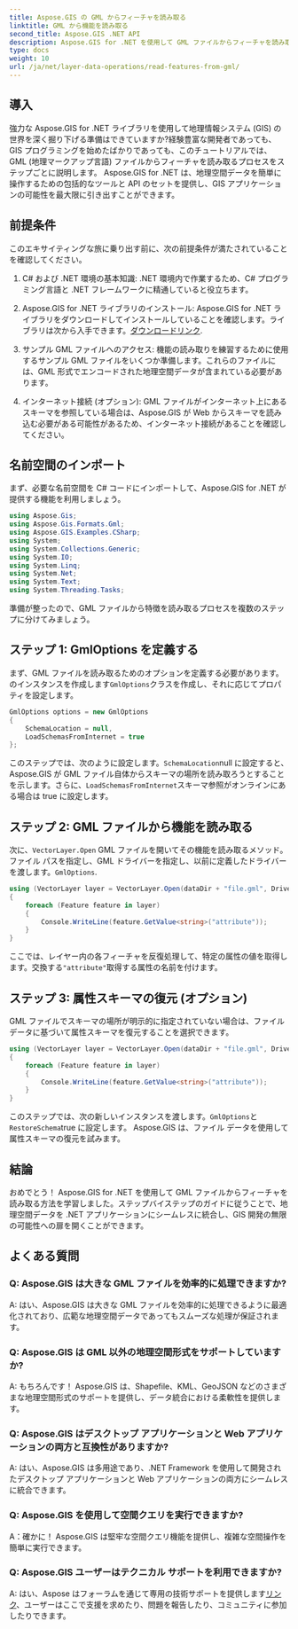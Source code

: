 ```yaml
---
title: Aspose.GIS の GML からフィーチャを読み取る
linktitle: GML から機能を読み取る
second_title: Aspose.GIS .NET API
description: Aspose.GIS for .NET を使用して GML ファイルからフィーチャを読み取る方法を学びます。 GIS 開発者向けの包括的なチュートリアル。
type: docs
weight: 10
url: /ja/net/layer-data-operations/read-features-from-gml/
---
```

## 導入

強力な Aspose.GIS for .NET ライブラリを使用して地理情報システム (GIS) の世界を深く掘り下げる準備はできていますか?経験豊富な開発者であっても、GIS プログラミングを始めたばかりであっても、このチュートリアルでは、GML (地理マークアップ言語) ファイルからフィーチャを読み取るプロセスをステップごとに説明します。 Aspose.GIS for .NET は、地理空間データを簡単に操作するための包括的なツールと API のセットを提供し、GIS アプリケーションの可能性を最大限に引き出すことができます。

## 前提条件

このエキサイティングな旅に乗り出す前に、次の前提条件が満たされていることを確認してください。

1. C# および .NET 環境の基本知識: .NET 環境内で作業するため、C# プログラミング言語と .NET フレームワークに精通していると役立ちます。

2. Aspose.GIS for .NET ライブラリのインストール: Aspose.GIS for .NET ライブラリをダウンロードしてインストールしていることを確認します。ライブラリは次から入手できます。[ダウンロードリンク](https://releases.aspose.com/gis/net/).

3. サンプル GML ファイルへのアクセス: 機能の読み取りを練習するために使用するサンプル GML ファイルをいくつか準備します。これらのファイルには、GML 形式でエンコードされた地理空間データが含まれている必要があります。

4. インターネット接続 (オプション): GML ファイルがインターネット上にあるスキーマを参照している場合は、Aspose.GIS が Web からスキーマを読み込む必要がある可能性があるため、インターネット接続があることを確認してください。

## 名前空間のインポート

まず、必要な名前空間を C# コードにインポートして、Aspose.GIS for .NET が提供する機能を利用しましょう。

```csharp
using Aspose.Gis;
using Aspose.Gis.Formats.Gml;
using Aspose.GIS.Examples.CSharp;
using System;
using System.Collections.Generic;
using System.IO;
using System.Linq;
using System.Net;
using System.Text;
using System.Threading.Tasks;
```

準備が整ったので、GML ファイルから特徴を読み取るプロセスを複数のステップに分けてみましょう。

## ステップ 1: GmlOptions を定義する

まず、GML ファイルを読み取るためのオプションを定義する必要があります。のインスタンスを作成します`GmlOptions`クラスを作成し、それに応じてプロパティを設定します。

```csharp
GmlOptions options = new GmlOptions
{
    SchemaLocation = null,
    LoadSchemasFromInternet = true
};
```

このステップでは、次のように設定します。`SchemaLocation`null に設定すると、Aspose.GIS が GML ファイル自体からスキーマの場所を読み取ろうとすることを示します。さらに、`LoadSchemasFromInternet`スキーマ参照がオンラインにある場合は true に設定します。

## ステップ 2: GML ファイルから機能を読み取る

次に、`VectorLayer.Open` GML ファイルを開いてその機能を読み取るメソッド。ファイル パスを指定し、GML ドライバーを指定し、以前に定義したドライバーを渡します。`GmlOptions`.

```csharp
using (VectorLayer layer = VectorLayer.Open(dataDir + "file.gml", Drivers.Gml, options))
{
    foreach (Feature feature in layer)
    {
        Console.WriteLine(feature.GetValue<string>("attribute"));
    }
}
```

ここでは、レイヤー内の各フィーチャを反復処理して、特定の属性の値を取得します。交換する`"attribute"`取得する属性の名前を付けます。

## ステップ 3: 属性スキーマの復元 (オプション)

GML ファイルでスキーマの場所が明示的に指定されていない場合は、ファイル データに基づいて属性スキーマを復元することを選択できます。

```csharp
using (VectorLayer layer = VectorLayer.Open(dataDir + "file.gml", Drivers.Gml, new GmlOptions(){RestoreSchema = true}))
{
    foreach (Feature feature in layer)
    {
        Console.WriteLine(feature.GetValue<string>("attribute"));
    }
}
```

このステップでは、次の新しいインスタンスを渡します。`GmlOptions`と`RestoreSchema`true に設定します。 Aspose.GIS は、ファイル データを使用して属性スキーマの復元を試みます。

## 結論

おめでとう！ Aspose.GIS for .NET を使用して GML ファイルからフィーチャを読み取る方法を学習しました。ステップバイステップのガイドに従うことで、地理空間データを .NET アプリケーションにシームレスに統合し、GIS 開発の無限の可能性への扉を開くことができます。

## よくある質問

### Q: Aspose.GIS は大きな GML ファイルを効率的に処理できますか?

A: はい、Aspose.GIS は大きな GML ファイルを効率的に処理できるように最適化されており、広範な地理空間データであってもスムーズな処理が保証されます。

### Q: Aspose.GIS は GML 以外の地理空間形式をサポートしていますか?

A: もちろんです！ Aspose.GIS は、Shapefile、KML、GeoJSON などのさまざまな地理空間形式のサポートを提供し、データ統合における柔軟性を提供します。

### Q: Aspose.GIS はデスクトップ アプリケーションと Web アプリケーションの両方と互換性がありますか?

A: はい、Aspose.GIS は多用途であり、.NET Framework を使用して開発されたデスクトップ アプリケーションと Web アプリケーションの両方にシームレスに統合できます。

### Q: Aspose.GIS を使用して空間クエリを実行できますか?

A：確かに！ Aspose.GIS は堅牢な空間クエリ機能を提供し、複雑な空間操作を簡単に実行できます。

### Q: Aspose.GIS ユーザーはテクニカル サポートを利用できますか?

 A: はい、Aspose はフォーラムを通じて専用の技術サポートを提供します[リンク]( https://forum.aspose.com/c/gis/33)、ユーザーはここで支援を求めたり、問題を報告したり、コミュニティに参加したりできます。